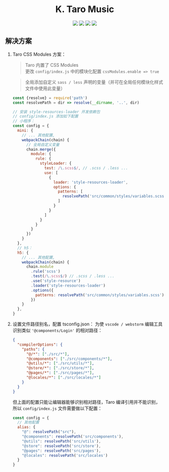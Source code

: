 # <div align="center">K. Taro Music</div>

<div align="center">
    <img src="https://img.shields.io/badge/react-v17.0.0-blue">
    <img src="https://img.shields.io/badge/reactDom-v17.0.0-blue">
    <img src="https://img.shields.io/badge/@tarojs-v3.2.13-blue">
    <img src="https://img.shields.io/badge/typescript-v4.1.0-blue">
</div>

## 解决方案

1. Taro CSS Modules 方案：

    > Taro 内置了 CSS Modules <br /> 更改 `config/index.js` 中的模块化配置 `cssModules.enable => true`

    > 全局添加自定义 `sass / less` 声明的变量（并可在全局任何模块化样式文件中使用此变量）

    ```js
    const {resolve} = require('path')
    const resolvePath = dir => resolve(__dirname, '..', dir)
   
    // 安装 style-resources-loader 开发依赖包
    // config/index.js 添加如下配置
    // 小程序：
    const config = {
      mini: {
        // ... 其他配置,
        webpackChain(chain) {
          // 全局自定义变量
          chain.merge({
            module: {
              rule: {
                styleLoader: {
                  test: /\.scss$/, // .scss / .less ...
                  use: [
                    {
                      loader: 'style-resources-loader',
                      options: {
                        patterns: [
                          resolvePath('src/common/styles/variables.scss')
                        ]
                      }
                    }
                  ]
                }
              }
            }
          })
        }
      },
      // h5：
      h5: {
        // ... 其他配置,
        webpackChain(chain) {
          chain.module
            .rule('scss')
            .test(/\.scss$/) // .scss / .less ...
            .use('style-resource')
            .loader('style-resources-loader')
            .options({
              patterns: resolvePath('src/common/styles/variables.scss')
            })
        }
      },
    }
    ```

2. 设置文件路径别名，配置 tsconfig.json： 为使 `vscode / webstorm` 编辑工具识别类似 `'@components/Login'` 的相对路径：

    ```json
    {
      "compilerOptions": {
        "paths": {
          "@/*": ["./src/*"],
          "@components": ["./src/components/*"],
          "@utils/*": ["./src/utils/*"],
          "@store/*": ["./src/store/*"],
          "@pages/*": ["./src/pages/*"],
          "@locales/*": ["./src/locales/*"]
        }
      }
    }
    ```
   
    但上面的配置只能让编辑器能够识别相对路径，Taro 编译引用并不能识别，所以 `config/index.js` 文件需要做以下配置：

    ```js
    const config = {
      // 其他配置
      alias: {
        "@": resolvePath("src"),
        "@components": resolvePath('src/components'),
        "@utils": resolvePath('src/utils'),
        "@store": resolvePath('src/store'),
        "@pages": resolvePath('src/pages'),
        "@locales": resolvePath('src/locales')
      }
    }
    ```

